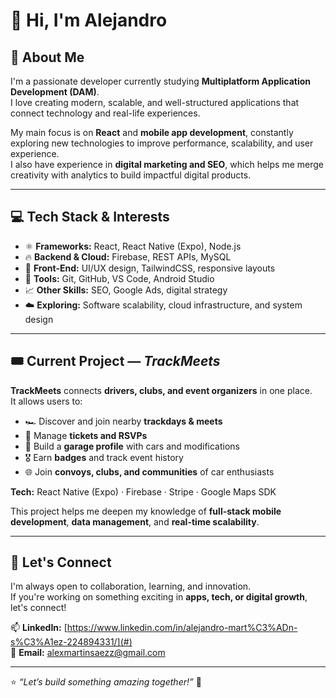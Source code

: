 # 👋 Hi, I'm Alejandro  

## 🚀 About Me  
I'm a passionate developer currently studying **Multiplatform Application Development (DAM)**.  
I love creating modern, scalable, and well-structured applications that connect technology and real-life experiences.  

My main focus is on **React** and **mobile app development**, constantly exploring new technologies to improve performance, scalability, and user experience.  
I also have experience in **digital marketing and SEO**, which helps me merge creativity with analytics to build impactful digital products.  

---

## 💻 Tech Stack & Interests  

- ⚛️ **Frameworks:** React, React Native (Expo), Node.js  
- 🔥 **Backend & Cloud:** Firebase, REST APIs, MySQL  
- 🎨 **Front-End:** UI/UX design, TailwindCSS, responsive layouts  
- 🧠 **Tools:** Git, GitHub, VS Code, Android Studio  
- 📈 **Other Skills:** SEO, Google Ads, digital strategy  
- ☁️ **Exploring:** Software scalability, cloud infrastructure, and system design  

---

## 🎟️ Current Project — *TrackMeets*  

**TrackMeets** connects **drivers, clubs, and event organizers** in one place.  
It allows users to:  
- 🏎️ Discover and join nearby **trackdays & meets**  
- 🧾 Manage **tickets and RSVPs**  
- 🚗 Build a **garage profile** with cars and modifications  
- 🎖️ Earn **badges** and track event history  
- 🌐 Join **convoys, clubs, and communities** of car enthusiasts  

**Tech:** React Native (Expo) · Firebase · Stripe · Google Maps SDK  

This project helps me deepen my knowledge of **full-stack mobile development**, **data management**, and **real-time scalability**.  

---

## 🤝 Let's Connect  

I'm always open to collaboration, learning, and innovation.  
If you're working on something exciting in **apps, tech, or digital growth**, let's connect!  

📫 **LinkedIn:** [https://www.linkedin.com/in/alejandro-mart%C3%ADn-s%C3%A1ez-224894331/](#)  
💬 **Email:** alexmartinsaezz@gmail.com  

---

⭐️ _“Let’s build something amazing together!”_ 🚀
